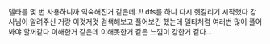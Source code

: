 델타를 몇 번 사용하니까 익숙해진거 같은데..!! dfs를 하니 다시 헷갈리기 시작했다
강사님이 알려주신 거랑 이것저것 검색해보고 풀어보긴 했는데 델타처럼 여러번 많이 풀어봐야 할꺼같다 
이해한거 같은데 이해못한거 같은 느낌이 강한거 같다... 